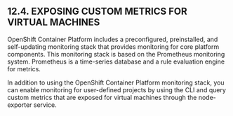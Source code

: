 ## 12.4. EXPOSING CUSTOM METRICS FOR VIRTUAL MACHINES

OpenShift Container Platform includes a preconfigured, preinstalled, and self-updating monitoring stack that provides monitoring for core platform components. This monitoring stack is based on the Prometheus monitoring system. Prometheus is a time-series database and a rule evaluation engine for metrics.

In addition to using the OpenShift Container Platform monitoring stack, you can enable monitoring for user-defined projects by using the CLI and query custom metrics that are exposed for virtual machines through the node-exporter service.

